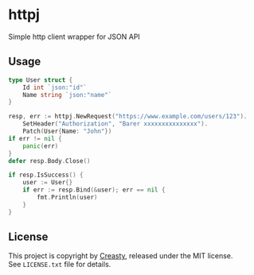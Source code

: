 httpj
=====

Simple http client wrapper for JSON API


Usage
-----

```go
type User struct {
	Id int `json:"id"`
	Name string `json:"name"`
}

resp, err := httpj.NewRequest("https://www.example.com/users/123").
	SetHeader("Authorization", "Barer xxxxxxxxxxxxxxx").
	Patch(User{Name: "John"})
if err != nil {
	panic(err)
}
defer resp.Body.Close()

if resp.IsSuccess() {
	user := User{}
	if err := resp.Bind(&user); err == nil {
		fmt.Println(user)
	}
}
```


License
-------

This project is copyright by [Creasty](http://creasty.com), released under the MIT license.  
See `LICENSE.txt` file for details.
